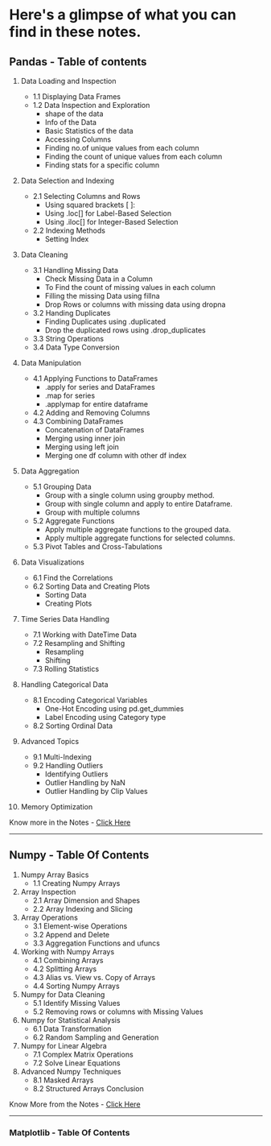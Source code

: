 # Here's a glimpse of what you can find in these notes.

## Pandas - Table of contents

1. Data Loading and Inspection
    * 1.1 Displaying Data Frames
    * 1.2 Data Inspection and Exploration
        * shape of the data
        * Info of the Data
        * Basic Statistics of the data
        * Accessing Columns
        * Finding no.of unique values from each column
        * Finding the count of unique values from each column
        * Finding stats for a specific column

2. Data Selection and Indexing
    * 2.1 Selecting Columns and Rows
        * Using squared brackets [ ]:
        * Using .loc[] for Label-Based Selection
        * Using .iloc[] for Integer-Based Selection
    * 2.2 Indexing Methods
        * Setting Index

3. Data Cleaning
    * 3.1 Handling Missing Data
        * Check Missing Data in a Column
        * To Find the count of missing values in each column
        * Filling the missing Data using fillna
        * Drop Rows or columns with missing data using dropna
    * 3.2 Handing Duplicates
        * Finding Duplicates using .duplicated
        * Drop the duplicated rows using .drop_duplicates
    * 3.3 String Operations
    * 3.4 Data Type Conversion
4. Data Manipulation
    * 4.1 Applying Functions to DataFrames
        * .apply for series and DataFrames
        * .map for series
        * .applymap for entire dataframe
    * 4.2 Adding and Removing Columns
    * 4.3 Combining DataFrames
        * Concatenation of DataFrames
        * Merging using inner join
        * Merging using left join
        * Merging one df column with other df index
5. Data Aggregation
    * 5.1 Grouping Data
        * Group with a single column using groupby method.
        * Group with single column and apply to entire Dataframe.
        * Group with multiple columns
    * 5.2 Aggregate Functions
        * Apply multiple aggregate functions to the grouped data.
        * Apply multiple aggregate functions for selected columns.
    * 5.3 Pivot Tables and Cross-Tabulations
6. Data Visualizations
    * 6.1 Find the Correlations
    * 6.2 Sorting Data and Creating Plots
        * Sorting Data
        * Creating Plots
7. Time Series Data Handling
    * 7.1 Working with DateTime Data
    * 7.2 Resampling and Shifting
        * Resampling
        * Shifting
    * 7.3 Rolling Statistics
8. Handling Categorical Data
    * 8.1 Encoding Categorical Variables
        * One-Hot Encoding using pd.get_dummies
        * Label Encoding using Category type
    * 8.2 Sorting Ordinal Data
9. Advanced Topics
    * 9.1 Multi-Indexing
    * 9.2 Handling Outliers
        * Identifying Outliers
        * Outlier Handling by NaN
        * Outlier Handling by Clip Values
10. Memory Optimization

Know more in the Notes - [Click Here](https://github.com/ds-teja/100_Days_MLDL/blob/main/Compiled%20Notes%20by%20Me/00%20-%20Pandas_Complete_Guide.pdf)

---
## Numpy - Table Of Contents

1. Numpy Array Basics
    * 1.1 Creating Numpy Arrays
2. Array Inspection
    * 2.1 Array Dimension and Shapes
    * 2.2 Array Indexing and Slicing
3. Array Operations
    * 3.1 Element-wise Operations
    * 3.2 Append and Delete
    * 3.3 Aggregation Functions and ufuncs
4. Working with Numpy Arrays
    * 4.1 Combining Arrays
    * 4.2 Splitting Arrays
    * 4.3 Alias vs. View vs. Copy of Arrays
    * 4.4 Sorting Numpy Arrays
5. Numpy for Data Cleaning
    * 5.1 Identify Missing Values
    * 5.2 Removing rows or columns with Missing Values
6. Numpy for Statistical Analysis
    * 6.1 Data Transformation
    * 6.2 Random Sampling and Generation
7. Numpy for Linear Algebra
    * 7.1 Complex Matrix Operations
    * 7.2 Solve Linear Equations
8. Advanced Numpy Techniques
    * 8.1 Masked Arrays
    * 8.2 Structured Arrays Conclusion

Know More from the Notes - [Click Here](https://github.com/ds-teja/100_Days_MLDL/blob/main/Compiled%20Notes%20by%20Me/01-%20Numpy_Complete_Guide.pdf)

---
### Matplotlib - Table Of Contents

